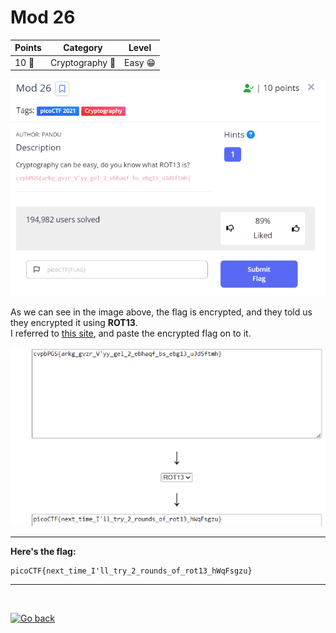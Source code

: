 # Mod 26

| **Points** |    **Category**      |    **Level** |
|--------|----------------|-------|
| 10 :muscle:     | Cryptography 🔑 | Easy :grin: |

![image](images/1.png)

As we can see in the image above, the flag is encrypted, and they told us they encrypted it using **ROT13**.<br>
I referred to [this site](https://rot13.com/), and paste the encrypted flag on to it.

![Screenshot](images/2.png)

---

**Here's the flag:**
```text
picoCTF{next_time_I'll_try_2_rounds_of_rot13_hWqFsgzu}
```

---

<br>

[![Go back](https://readme-components.vercel.app/api?component=button&text=Go+back)](/)
